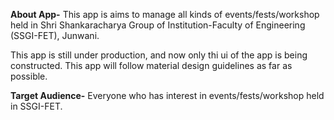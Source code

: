 **About App-** This app is aims to manage all kinds of events/fests/workshop held in Shri Shankaracharya Group of Institution-Faculty of Engineering (SSGI-FET), Junwani.

This app is still under production, and now only thi ui of the app is being constructed. This app will follow material design guidelines as far as possible.

**Target Audience-** Everyone who has interest in events/fests/workshop held in SSGI-FET.